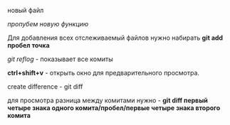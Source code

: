 новый файл

*пропубем новую функцию*

Для добавления всех отслеживаемый файлов нужно набирать **git add пробел точка**

*git reflog* - показывает все комиты

**ctrl+shift+v** - открыть окно для предварительного просмотра. 

create difference - git diff 

для просмотра разница между комитами нужно - **git diff первый четыре знака одного комита/пробел/первые четыре знака второго комита**

